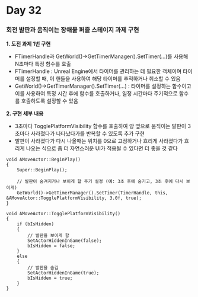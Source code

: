 # Day 32

### 회전 발판과 움직이는 장애물 퍼즐 스테이지 과제 구현

**1. 도전 과제 1번 구현**

- FTimerHandle과 GetWorld()->GetTimerManager().SetTimer(...)를 사용해 N초마다 특정 함수를 호출
- FTimerHandle : Unreal Engine에서 타이머를 관리하는 데 필요한 객체이며 타이머를 설정할 때, 이 핸들을 사용하여 해당 타이머를 추적하거나 취소할 수 있음
- GetWorld()->GetTimerManager().SetTimer(...) : 타이머를 설정하는 함수이고 이를 사용하여 특정 시간 후에 함수를 호출하거나, 일정 시간마다 주기적으로 함수를 호출하도록 설정할 수 있음

**2. 구현 세부 내용**

- 3초마다 TogglePlatformVisibility 함수를 호출하여 양 옆으로 움직이는 발판이 3초마다 사라졌다가 나타났다가를 반복할 수 있도록 추가 구현
- 발판이 사라졌다가 다시 나올때는 위치를 0으로 고정하거나 흐리게 사라졌다가 흐리게 나오는 식으로 좀 더 자연스러운 UI가 적용될 수 있다면 더 좋을 것 같다

```
void AMoveActor::BeginPlay()
{
	Super::BeginPlay();

    // 발판이 숨겨지거나 보이게 할 주기 설정 (예: 3초 후에 숨기고, 3초 후에 다시 보이게)
    GetWorld()->GetTimerManager().SetTimer(TimerHandle, this, &AMoveActor::TogglePlatformVisibility, 3.0f, true);
}

void AMoveActor::TogglePlatformVisibility()
{
    if (bIsHidden)
    {
        // 발판을 보이게 함
        SetActorHiddenInGame(false);
        bIsHidden = false;
    }
    else
    {
        // 발판을 숨김
        SetActorHiddenInGame(true);
        bIsHidden = true;
    }
}
```
